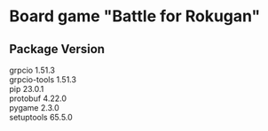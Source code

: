 # Board game "Battle for Rokugan"

## Package      Version  
grpcio       1.51.3  
grpcio-tools 1.51.3  
pip          23.0.1  
protobuf     4.22.0  
pygame       2.3.0  
setuptools   65.5.0  
